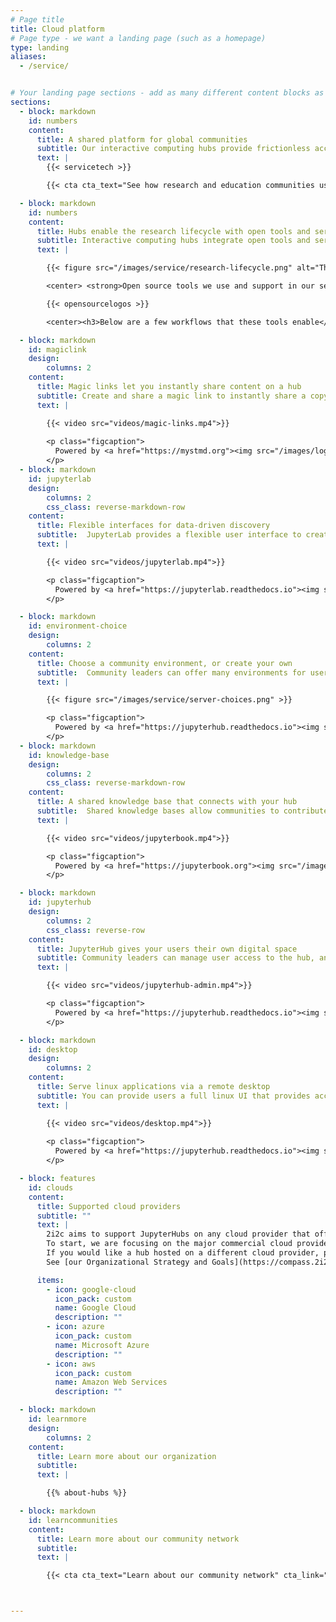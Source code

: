 ```yaml
---
# Page title
title: Cloud platform
# Page type - we want a landing page (such as a homepage)
type: landing
aliases:
  - /service/


# Your landing page sections - add as many different content blocks as you like
sections:
  - block: markdown
    id: numbers
    content:
      title: A shared platform for global communities
      subtitle: Our interactive computing hubs provide frictionless access to open infrastructure to connect, create, and share knowledge using data.
      text: |
        {{< servicetech >}}

        {{< cta cta_text="See how research and education communities use this platform" cta_link="/communities" cta_new_tab="false" >}}

  - block: markdown
    id: numbers
    content:
      title: Hubs enable the research lifecycle with open tools and services
      subtitle: Interactive computing hubs integrate open tools and services to provide a digital home that bootstraps users from learning their first workflows to making discoveries and sharing with others.
      text: |

        {{< figure src="/images/service/research-lifecycle.png" alt="The research lifecycle we enable.">}}

        <center> <strong>Open source tools we use and support in our service.</strong></center>

        {{< opensourcelogos >}}

        <center><h3>Below are a few workflows that these tools enable</h3></center>

  - block: markdown
    id: magiclink
    design:
        columns: 2
    content:
      title: Magic links let you instantly share content on a hub
      subtitle: Create and share a magic link to instantly share a copy of your content with anyone so that they can interact and explore with live code and data.
      text: |

        {{< video src="videos/magic-links.mp4">}}
        
        <p class="figcaption">
          Powered by <a href="https://mystmd.org"><img src="/images/logos/project/myst.svg" /></a> and <a href="https://jupyterhub.readthedocs.io"><img src="/images/logos/project/jupyterhub.svg" /></a>. Example from <a href="https://www.biorxiv.org/content/10.1101/2024.01.25.577295v1">the Spyglass toolbox paper</a>.
        </p>
  - block: markdown
    id: jupyterlab
    design:
        columns: 2
        css_class: reverse-markdown-row
    content:
      title: Flexible interfaces for data-driven discovery
      subtitle:  JupyterLab provides a flexible user interface to create and explore notebooks, interactive visualizations, and computational narratives.
      text: |

        {{< video src="videos/jupyterlab.mp4">}}

        <p class="figcaption">
          Powered by <a href="https://jupyterlab.readthedocs.io"><img src="/images/logos/project/jupyterlab.svg" /></a> and <a href="https://mystmd.org"><img src="/images/logos/project/myst.svg" /></a>. 
        </p>

  - block: markdown
    id: environment-choice
    design:
        columns: 2
    content:
      title: Choose a community environment, or create your own
      subtitle:  Community leaders can offer many environments for users to fit all of their workflows.
      text: |

        {{< figure src="/images/service/server-choices.png" >}}

        <p class="figcaption">
          Powered by <a href="https://jupyterhub.readthedocs.io"><img src="/images/logos/project/jupyterhub.svg" /></a> and <a href="https://repo2docker.readthedocs.io"><img src="/images/logos/project/repo2docker.png" /></a>
        </p>
  - block: markdown
    id: knowledge-base
    design:
        columns: 2
        css_class: reverse-markdown-row
    content:
      title: A shared knowledge base that connects with your hub
      subtitle:  Shared knowledge bases allow communities to contribute their ideas and work to a shared space that is accessible to the community.
      text: |

        {{< video src="videos/jupyterbook.mp4">}}

        <p class="figcaption">
          Powered by <a href="https://jupyterbook.org"><img src="/images/logos/project/jupyterbook.svg" /></a> and <a href="https://mystmd.org"><img src="/images/logos/project/myst.svg" /></a>. Example from <a href="https://book.cryointhecloud.com/intro.html">the CryoCloud JupyterBook</a>.
        </p>

  - block: markdown
    id: jupyterhub
    design:
        columns: 2
        css_class: reverse-row
    content:
      title: JupyterHub gives your users their own digital space
      subtitle: Community leaders can manage user access to the hub, and provide each user their own workspace that persists over time.
      text: |

        {{< video src="videos/jupyterhub-admin.mp4">}}

        <p class="figcaption">
          Powered by <a href="https://jupyterhub.readthedocs.io"><img src="/images/logos/project/jupyterhub.svg" /></a>
        </p>

  - block: markdown
    id: desktop
    design:
        columns: 2
    content:
      title: Serve linux applications via a remote desktop
      subtitle: You can provide users a full linux UI that provides access to GUI applications via the web.
      text: |

        {{< video src="videos/desktop.mp4">}}
        
        <p class="figcaption">
          Powered by <a href="https://jupyterhub.readthedocs.io"><img src="/images/logos/project/jupyterhub.svg" /></a>. Example from <a href="https://www.earthdata.nasa.gov/esds/veda">the NASA VEDA project</a>.
        </p>

  - block: features
    id: clouds
    content:
      title: Supported cloud providers
      subtitle: ""
      text: |
        2i2c aims to support JupyterHubs on any cloud provider that offers a managed Kubernetes service.
        To start, we are focusing on the major commercial cloud providers listed below.
        If you would like a hub hosted on a different cloud provider, please [give us your feedback](mailto:hello@2i2c.org).
        See [our Organizational Strategy and Goals](https://compass.2i2c.org/organization/strategy.html) to learn more about our plans.

      items:
        - icon: google-cloud
          icon_pack: custom
          name: Google Cloud
          description: ""
        - icon: azure 
          icon_pack: custom
          name: Microsoft Azure
          description: ""
        - icon: aws
          icon_pack: custom 
          name: Amazon Web Services
          description: ""

  - block: markdown
    id: learnmore
    design:
        columns: 2
    content:
      title: Learn more about our organization
      subtitle: 
      text: |

        {{% about-hubs %}}

  - block: markdown
    id: learncommunities
    content:
      title: Learn more about our community network
      subtitle: 
      text: |

        {{< cta cta_text="Learn about our community network" cta_link="/communities" cta_new_tab="false" >}}



---
```


